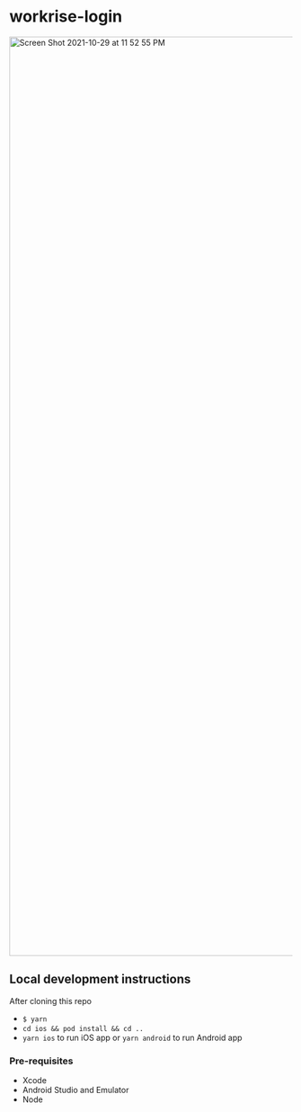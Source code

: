 # workrise-login

<img width="1636" alt="Screen Shot 2021-10-29 at 11 52 55 PM" src="https://user-images.githubusercontent.com/16176400/139522138-9272e781-74a9-4cc3-a733-4792acf6b5a7.png">


## Local development instructions
After cloning this repo
* `$ yarn`
* `cd ios && pod install && cd ..`
* `yarn ios` to run iOS app or `yarn android` to run Android app

### Pre-requisites
* Xcode
* Android Studio and Emulator
* Node
